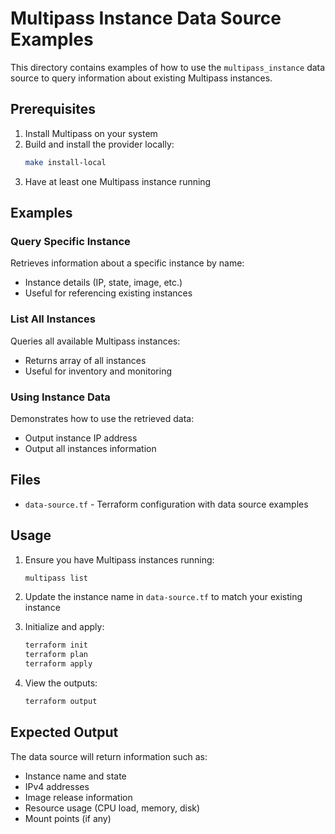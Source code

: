 # Multipass Instance Data Source Examples

This directory contains examples of how to use the `multipass_instance` data source to query information about existing Multipass instances.

## Prerequisites

1. Install Multipass on your system
2. Build and install the provider locally:
   ```bash
   make install-local
   ```
3. Have at least one Multipass instance running

## Examples

### Query Specific Instance
Retrieves information about a specific instance by name:
- Instance details (IP, state, image, etc.)
- Useful for referencing existing instances

### List All Instances
Queries all available Multipass instances:
- Returns array of all instances
- Useful for inventory and monitoring

### Using Instance Data
Demonstrates how to use the retrieved data:
- Output instance IP address
- Output all instances information

## Files

- `data-source.tf` - Terraform configuration with data source examples

## Usage

1. Ensure you have Multipass instances running:
   ```bash
   multipass list
   ```

2. Update the instance name in `data-source.tf` to match your existing instance

3. Initialize and apply:
   ```bash
   terraform init
   terraform plan
   terraform apply
   ```

4. View the outputs:
   ```bash
   terraform output
   ```

## Expected Output

The data source will return information such as:
- Instance name and state
- IPv4 addresses
- Image release information
- Resource usage (CPU load, memory, disk)
- Mount points (if any)